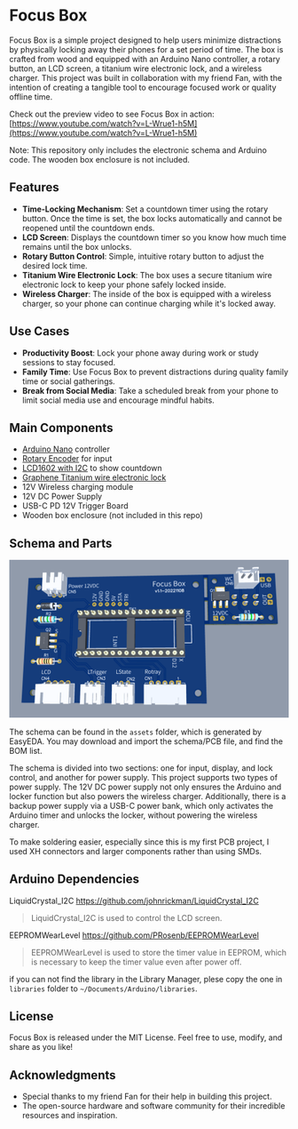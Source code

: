 # Focus Box

Focus Box is a simple project designed to help users minimize distractions by physically locking away their phones for a set period of time. The box is crafted from wood and equipped with an Arduino Nano controller, a rotary button, an LCD screen, a titanium wire electronic lock, and a wireless charger. This project was built in collaboration with my friend Fan, with the intention of creating a tangible tool to encourage focused work or quality offline time.

Check out the preview video to see Focus Box in action: [https://www.youtube.com/watch?v=L-Wrue1-h5M](https://www.youtube.com/watch?v=L-Wrue1-h5M)

Note: This repository only includes the electronic schema and Arduino code. The wooden box enclosure is not included.

## Features

- **Time-Locking Mechanism**: Set a countdown timer using the rotary button. Once the time is set, the box locks automatically and cannot be reopened until the countdown ends.
- **LCD Screen**: Displays the countdown timer so you know how much time remains until the box unlocks.
- **Rotary Button Control**: Simple, intuitive rotary button to adjust the desired lock time.
- **Titanium Wire Electronic Lock**: The box uses a secure titanium wire electronic lock to keep your phone safely locked inside.
- **Wireless Charger**: The inside of the box is equipped with a wireless charger, so your phone can continue charging while it's locked away.

## Use Cases

- **Productivity Boost**: Lock your phone away during work or study sessions to stay focused.
- **Family Time**: Use Focus Box to prevent distractions during quality family time or social gatherings.
- **Break from Social Media**: Take a scheduled break from your phone to limit social media use and encourage mindful habits.

## Main Components

- [Arduino Nano](https://core-electronics.com.au/nano-v3-0-board.html?gad_source=1&gclid=CjwKCAjwvKi4BhABEiwAH2gcw0ash12JGuspvZv-oz__nVjO7_g3aRKabuhVpIOeAQcVlDGEAny_tBoCtw4QAvD_BwE) controller
- [Rotary Encoder](https://www.jaycar.com.au/arduino-compatible-rotary-encoder-module/p/XC3736) for input
- [LCD1602 with I2C](https://core-electronics.com.au/lcd1602-i2c-module-white-color-with-blue-background-16x2-characters-lcd-33v5v.html?gad_source=1&gclid=CjwKCAjwvKi4BhABEiwAH2gcw-ugFo4uhphvJI0WSJrz59PekVGBFBZd-rGQgjitmfcRYIXNNeOPbBoCtUYQAvD_BwE) to show countdown
- [Graphene Titanium wire electronic lock](https://www.aliexpress.com/item/1005003619650242.html)
- 12V Wireless charging module
- 12V DC Power Supply
- USB-C PD 12V Trigger Board
- Wooden box enclosure (not included in this repo)

## Schema and Parts

![Focus Box Schema](assets/pcb-preview.png)

The schema can be found in the `assets` folder, which is generated by EasyEDA. You may download and import the schema/PCB file, and find the BOM list.

The schema is divided into two sections: one for input, display, and lock control, and another for power supply. This project supports two types of power supply. The 12V DC power supply not only ensures the Arduino and locker function but also powers the wireless charger. Additionally, there is a backup power supply via a USB-C power bank, which only activates the Arduino timer and unlocks the locker, without powering the wireless charger.

To make soldering easier, especially since this is my first PCB project, I used XH connectors and larger components rather than using SMDs.

## Arduino Dependencies

LiquidCrystal_I2C
https://github.com/johnrickman/LiquidCrystal_I2C

> LiquidCrystal_I2C is used to control the LCD screen.

EEPROMWearLevel
https://github.com/PRosenb/EEPROMWearLevel

> EEPROMWearLevel is used to store the timer value in EEPROM, which is necessary to keep the timer value even after power off.

if you can not find the library in the Library Manager, plese copy the one in `libraries` folder to `~/Documents/Arduino/libraries`.

## License

Focus Box is released under the MIT License. Feel free to use, modify, and share as you like!

## Acknowledgments

- Special thanks to my friend Fan for their help in building this project.
- The open-source hardware and software community for their incredible resources and inspiration.
